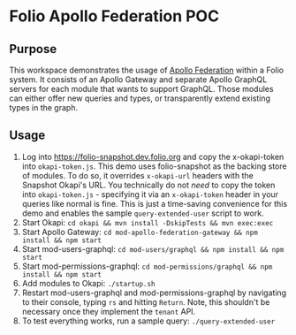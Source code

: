 # Folio Apollo Federation POC

## Purpose

This workspace demonstrates the usage of [Apollo Federation](https://www.apollographql.com/docs/federation/) within a Folio system. It consists of an Apollo Gateway and separate Apollo GraphQL servers for each module that wants to support GraphQL. Those modules can either offer new queries and types, or transparently extend existing types in the graph.

## Usage

1. Log into https://folio-snapshot.dev.folio.org and copy the x-okapi-token into `okapi-token.js`. This demo uses folio-snapshot as the backing store of modules. To do so, it overrides `x-okapi-url` headers with the Snapshot Okapi's URL. You technically do not _need_ to copy the token into `okapi-token.js` - specifying it via an `x-okapi-token` header in your queries like normal is fine. This is just a time-saving convenience for this demo and enables the sample `query-extended-user` script to work.
1. Start Okapi: `cd okapi && mvn install -DskipTests && mvn exec:exec`
1. Start Apollo Gateway: `cd mod-apollo-federation-gateway && npm install && npm start`
1. Start mod-users-graphql: `cd mod-users/graphql && npm install && npm start`
1. Start mod-permissions-graphql: `cd mod-permissions/graphql && npm install && npm start`
1. Add modules to Okapi: `./startup.sh`
1. Restart mod-users-graphql and mod-permissions-graphql by navigating to their console, typing `rs` and hitting `Return`. Note, this shouldn't be necessary once they implement the `tenant` API.
1. To test everything works, run a sample query: `./query-extended-user`

